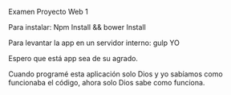 Examen Proyecto Web 1

Para instalar: Npm Install && bower Install

Para levantar la app en un servidor interno: gulp YO

Espero que está app sea de su agrado.

Cuando programé esta aplicación solo Dios y yo sabíamos como funcionaba el código, ahora solo Dios sabe como funciona.
